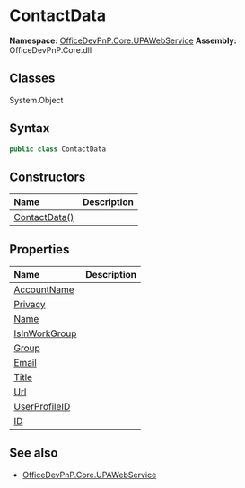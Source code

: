 # ContactData

**Namespace:** [OfficeDevPnP.Core.UPAWebService](OfficeDevPnP.Core.UPAWebService.md)
**Assembly:** OfficeDevPnP.Core.dll
## Classes
System.Object
## Syntax
```C#
public class ContactData
```
## Constructors
|**Name**|**Description**|
|:-----|:-----|
| [ContactData()](ContactDataconstructor1details.md) | 
## Properties
|**Name**|**Description**|
|:-----|:-----|
| [AccountName](ContactData.AccountName.md) | 
| [Privacy](ContactData.Privacy.md) | 
| [Name](ContactData.Name.md) | 
| [IsInWorkGroup](ContactData.IsInWorkGroup.md) | 
| [Group](ContactData.Group.md) | 
| [Email](ContactData.Email.md) | 
| [Title](ContactData.Title.md) | 
| [Url](ContactData.Url.md) | 
| [UserProfileID](ContactData.UserProfileID.md) | 
| [ID](ContactData.ID.md) | 
## See also
- [OfficeDevPnP.Core.UPAWebService](OfficeDevPnP.Core.UPAWebService.md)
